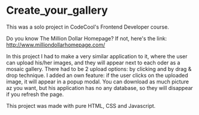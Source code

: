 # Create_your_gallery

This was a solo project in CodeCool's Frontend Developer course.

Do you know The Million Dollar Homepage? If not, here's the link: http://www.milliondollarhomepage.com/

In this project I had to make a very similar application to it, where the user can upload his/her images, and they will appear next to each oder as a mosaic gallery.
There had to be 2 upload options: by clicking and by drag & drop technique. I added an own feature: if the user clicks on the uploaded image, it will appear in a popup modal.
You can download as much picture az you want, but his application has no any database, so they will disappear if you refresh the page.

This project was made with pure HTML, CSS and Javascript.
